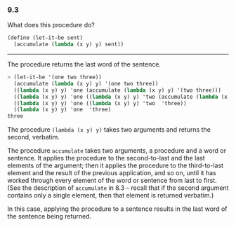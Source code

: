 ### 9.3

What does this procedure do?

~~~ scheme
(define (let-it-be sent)
  (accumulate (lambda (x y) y) sent))
~~~

***

The procedure returns the last word of the sentence.

~~~ scheme
> (let-it-be '(one two three))
  (accumulate (lambda (x y) y) '(one two three))
  ((lambda (x y) y) 'one (accumulate (lambda (x y) y) '(two three)))
  ((lambda (x y) y) 'one ((lambda (x y) y) 'two (accumulate (lambda (x y) y) '(three)))) ;; NB 'three is a single element so is returned verbatim
  ((lambda (x y) y) 'one ((lambda (x y) y) 'two  'three))
  ((lambda (x y) y) 'one  'three)
three
~~~

The procedure `(lambda (x y) y)` takes two arguments and returns the second, verbatim.

The procedure `accumulate` takes two arguments, a procedure and a word or sentence. It applies the procedure to the second-to-last and the last elements of the argument; then it applies the procedure to the third-to-last element and the result of the previous application, and so on, until it has worked through every element of the word or sentence from last to first. (See the description of `accumulate` in 8.3 – recall that if the second argument contains only a single element, then that element is returned verbatim.)

In this case, applying the procedure to a sentence results in the last word of the sentence being returned.

